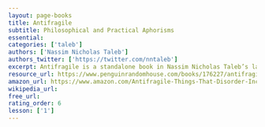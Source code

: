 ```yaml
---
layout: page-books
title: Antifragile
subtitle: Philosophical and Practical Aphorisms
essential: 
categories: ['taleb']
authors: ['Nassim Nicholas Taleb']
authors_twitter: ['https://twitter.com/nntaleb']
excerpt: Antifragile is a standalone book in Nassim Nicholas Taleb’s landmark Incerto series, an investigation of opacity, luck, uncertainty, probability, human error, risk, and decision-making in a world we don’t understand. The other books in the series are Fooled by Randomness, The Black Swan, and The Bed of Procrustes. Nassim Nicholas Taleb, the bestselling author of The Black Swan and one of the foremost thinkers of our time, reveals how to thrive in an uncertain world. Just as human bones get stronger when subjected to stress and tension, and rumors or riots intensify when someone tries to repress them, many things in life benefit from stress, disorder, volatility, and turmoil.
resource_url: https://www.penguinrandomhouse.com/books/176227/antifragile-by-nassim-nicholas-taleb/
amazon_url: https://www.amazon.com/Antifragile-Things-That-Disorder-Incerto/dp/0812979680/
wikipedia_url: 
free_url: 
rating_order: 6
lesson: ['1']
---
```

